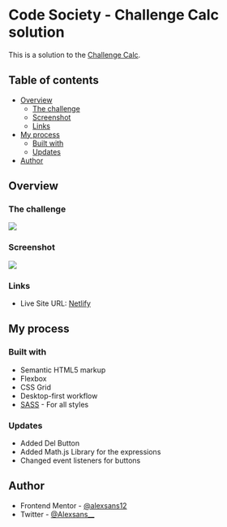 # Code Society - Challenge Calc solution

This is a solution to the [Challenge Calc](https://discord.gg/ndbz7d9g). 

## Table of contents

- [Overview](#overview)
  - [The challenge](#the-challenge)
  - [Screenshot](#screenshot)
  - [Links](#links)
- [My process](#my-process)
  - [Built with](#built-with)
  - [Updates](#Updates)
- [Author](#author)

## Overview

### The challenge

![](https://cdn.discordapp.com/attachments/885006350151733278/893692593010016407/unknown.png)

### Screenshot

![](https://i.imgur.com/AsdPWBq.png)

### Links

- Live Site URL: [Netlify](https://alexsans-challenge-calculator.netlify.app/)

## My process

### Built with

- Semantic HTML5 markup
- Flexbox
- CSS Grid
- Desktop-first workflow
- [SASS](https://sass-lang.com/) - For all styles

### Updates
- Added Del Button
- Added Math.js Library for the expressions
- Changed event listeners for buttons

## Author

- Frontend Mentor - [@alexsans12](https://www.frontendmentor.io/profile/alexsans12)
- Twitter - [@Alexsans__](https://www.twitter.com/Alexsans__)